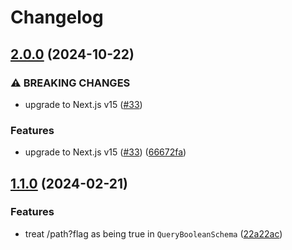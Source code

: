 # Changelog

## [2.0.0](https://github.com/jonahsnider/next-api-utils/compare/v1.1.0...v2.0.0) (2024-10-22)


### ⚠ BREAKING CHANGES

* upgrade to Next.js v15 ([#33](https://github.com/jonahsnider/next-api-utils/issues/33))

### Features

* upgrade to Next.js v15 ([#33](https://github.com/jonahsnider/next-api-utils/issues/33)) ([66672fa](https://github.com/jonahsnider/next-api-utils/commit/66672faea0f6afcee358ab9cb860fe6d80c8f602))

## [1.1.0](https://github.com/jonahsnider/next-api-utils/compare/v1.0.4...v1.1.0) (2024-02-21)


### Features

* treat /path?flag as being true in `QueryBooleanSchema` ([22a22ac](https://github.com/jonahsnider/next-api-utils/commit/22a22acb1acc554fb587bba8888eeb205df75105))
